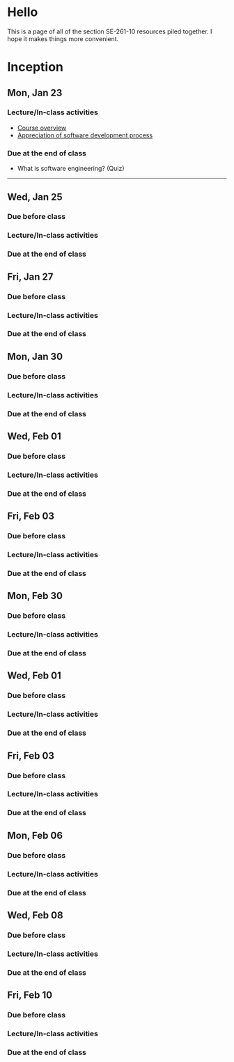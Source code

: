 # Hello

This is a page of all of the section SE-261-10 resources piled together.
I hope it makes things more convenient.

# Inception

## Mon, Jan 23

### Lecture/In-class activities

* [Course overview](http://www.se.rit.edu/~swen-261/redone/topics/CourseOverview.html)
* [Appreciation of software development process](http://www.se.rit.edu/~swen-261/redone/topics/Appreciation%20for%20Process.html)

### Due at the end of class

* What is software engineering? (Quiz)

---

## Wed, Jan 25

### Due before class

### Lecture/In-class activities

### Due at the end of class

## Fri, Jan 27

### Due before class

### Lecture/In-class activities

### Due at the end of class

## Mon, Jan 30

### Due before class

### Lecture/In-class activities

### Due at the end of class

## Wed, Feb 01

### Due before class

### Lecture/In-class activities

### Due at the end of class

## Fri, Feb 03

### Due before class

### Lecture/In-class activities

### Due at the end of class

## Mon, Feb 30

### Due before class

### Lecture/In-class activities

### Due at the end of class

## Wed, Feb 01

### Due before class

### Lecture/In-class activities

### Due at the end of class

## Fri, Feb 03

### Due before class

### Lecture/In-class activities

### Due at the end of class

## Mon, Feb 06

### Due before class

### Lecture/In-class activities

### Due at the end of class

## Wed, Feb 08

### Due before class

### Lecture/In-class activities

### Due at the end of class

## Fri, Feb 10

### Due before class

### Lecture/In-class activities

### Due at the end of class
